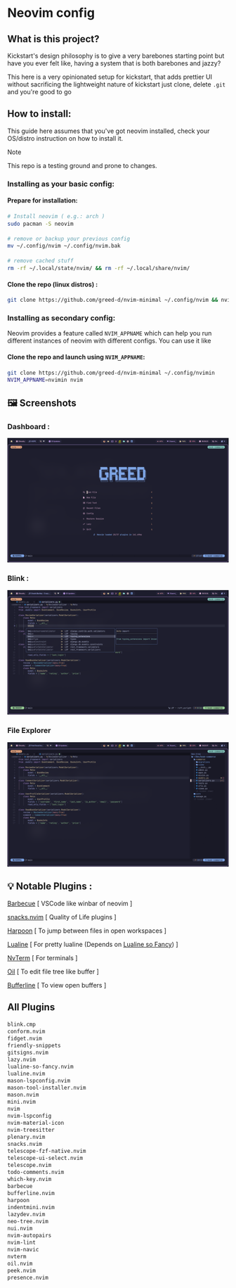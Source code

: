 # Neovim config

## What is this project?
Kickstart's design philosophy is to give a very barebones starting point but have you ever felt like, having a system that is both barebones and jazzy?

This here is a very opinionated setup for kickstart, that adds prettier UI without sacrificing the lightweight nature of kickstart just clone, delete `.git` and you're good to go

## How to install:
This guide here assumes that you've got neovim installed, check your OS/distro instruction on how to install it.

> [!NOTE]  
> This repo is a testing ground and prone to changes.

### Installing as your basic config:

#### Prepare for installation: 
```bash
# Install neovim ( e.g.: arch )
sudo pacman -S neovim

# remove or backup your previous config
mv ~/.config/nvim ~/.config/nvim.bak

# remove cached stuff
rm -rf ~/.local/state/nvim/ && rm -rf ~/.local/share/nvim/
```
#### Clone the repo (linux distros) : 
```bash
git clone https://github.com/greed-d/nvim-minimal ~/.config/nvim && nvim
```

### Installing as secondary config:
Neovim provides a feature called `NVIM_APPNAME` which can help you run different instances of neovim with different configs. You can use it like

#### Clone the repo and launch using `NVIM_APPNAME`:
```bash
git clone https://github.com/greed-d/nvim-minimal ~/.config/nvimin
NVIM_APPNAME=nvimin nvim
```

## 🖼️ Screenshots

### Dashboard : 
![dashboard](./.screenshots/dashboard.png) 
### Blink :
![cmp](./.screenshots/cmp.png)

### File Explorer
![explorer](./.screenshots/explorer.png)

## 💡 Notable Plugins : 

[Barbecue](https://github.com/utilyre/barbecue.nvim) [ VSCode like winbar of neovim ]

[snacks.nvim](https://github.com/folke/snacks.nvim) [ Quality of Life plugins ] 

[Harpoon](https://github.com/Theprimeagen/harpoon) [ To jump between files in open workspaces ] 

[Lualine](https://github.com/nvim-lualine/lualine.nvim) [ For pretty lualine (Depends on [Lualine so Fancy](https://github.com/greed-d/lualine-so-fancy)) ] 

[NvTerm](https://github.com/NvChad/nvterm) [ For terminals ]

[Oil](https://github.com/stevearc/oil.nvim) [ To edit file tree like buffer ]

[Bufferline](https://github.com/akinsho/bufferline.nvim) [ To view open buffers ]

## All Plugins
```
blink.cmp 
conform.nvim 
fidget.nvim 
friendly-snippets 
gitsigns.nvim 
lazy.nvim 
lualine-so-fancy.nvim 
lualine.nvim 
mason-lspconfig.nvim 
mason-tool-installer.nvim 
mason.nvim 
mini.nvim 
nvim 
nvim-lspconfig 
nvim-material-icon 
nvim-treesitter 
plenary.nvim 
snacks.nvim 
telescope-fzf-native.nvim 
telescope-ui-select.nvim 
telescope.nvim 
todo-comments.nvim 
which-key.nvim 
barbecue 
bufferline.nvim 
harpoon 
indentmini.nvim 
lazydev.nvim 
neo-tree.nvim 
nui.nvim 
nvim-autopairs 
nvim-lint 
nvim-navic 
nvterm 
oil.nvim 
peek.nvim 
presence.nvim 
```
